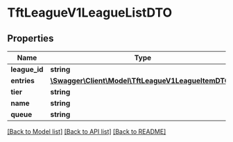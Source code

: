 # TftLeagueV1LeagueListDTO

## Properties
Name | Type | Description | Notes
------------ | ------------- | ------------- | -------------
**league_id** | **string** |  | [optional] 
**entries** | [**\Swagger\Client\Model\TftLeagueV1LeagueItemDTO[]**](TftLeagueV1LeagueItemDTO.md) |  | 
**tier** | **string** |  | 
**name** | **string** |  | [optional] 
**queue** | **string** |  | [optional] 

[[Back to Model list]](../README.md#documentation-for-models) [[Back to API list]](../README.md#documentation-for-api-endpoints) [[Back to README]](../README.md)



